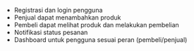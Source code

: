 
- Registrasi dan login pengguna
- Penjual dapat menambahkan produk
- Pembeli dapat melihat produk dan melakukan pembelian
- Notifikasi status pesanan
- Dashboard untuk pengguna sesuai peran (pembeli/penjual)
